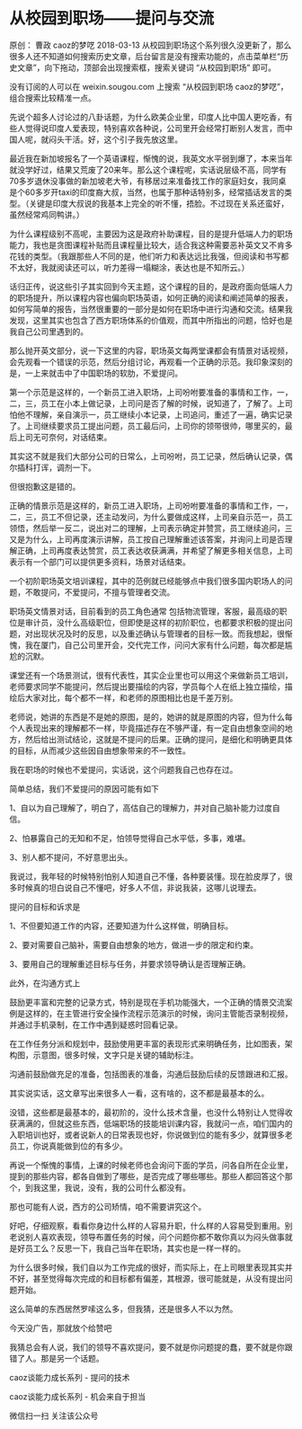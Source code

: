 # 从校园到职场——提问与交流
原创： 曹政  caoz的梦呓  2018-03-13
从校园到职场这个系列很久没更新了，那么很多人还不知道如何搜索历史文章，后台留言是没有搜索功能的，点击菜单栏“历史文章”，向下拖动，顶部会出现搜索框，搜索关键词 “从校园到职场” 即可。



没有订阅的人可以在 weixin.sougou.com 上搜索 “从校园到职场 caoz的梦呓”，组合搜索比较精准一点。



先说个超多人讨论过的八卦话题，为什么欧美企业里，印度人比中国人更吃香，有些人觉得说印度人爱表现，特别喜欢各种说，公司里开会经常打断别人发言，而中国人呢，就闷头干活。好，这个引子我先放这里。



最近我在新加坡报名了一个英语课程，惭愧的说，我英文水平弱到爆了，本来当年就没学好过，结果又荒废了20来年。那么这个课程呢，实话说层级不高，同学有70多岁退休没事做的新加坡老大爷，有移居过来准备找工作的家庭妇女，我同桌是个60多岁开taxi的印度裔大叔，当然，也属于那种话特别多，经常插话发言的类型。（关键是印度大叔说的我基本上完全的听不懂，捂脸。不过现在关系还蛮好，虽然经常鸡同鸭讲。） 



为什么课程级别不高呢，主要因为这是政府补助课程，目的是提升低端人力的职场能力，我也是贪图课程补贴而且课程量比较大，适合我这种需要恶补英文又不肯多花钱的类型。（我跟那些人不同的是，他们听力和表达远比我强，但阅读和书写都不太好，我就阅读还可以，听力差得一塌糊涂，表达也是不知所云。）



话归正传，说这些引子其实回到今天主题，这个课程的目的，是政府面向低端人力的职场提升，所以课程内容也偏向职场英语，如何正确的阅读和阐述简单的报表，如何写简单的报告，当然很重要的一部分是如何在职场中进行沟通和交流。结果我发现，这里其实也包含了西方职场体系的价值观，而其中所指出的问题，恰好也是我自己公司里遇到的。



那么抛开英文部分，说一下这里的内容，职场英文每两堂课都会有情景对话视频，会先观看一个错误的示范，然后分组讨论，再观看一个正确的示范。我印象深刻的是，一上来就击中了中国职场的软肋，不爱提问。



第一个示范是这样的，一个新员工进入职场，上司吩咐要准备的事情和工作，一，二，三，员工在小本上做记录，上司问是否了解的时候，说知道了，了解了。上司怕他不理解，亲自演示一，员工继续小本记录，上司追问，重述了一遍，确实记录了。上司继续要求员工提出问题，员工最后问，上司你的领带很帅，哪里买的，最后上司无可奈何，对话结束。



其实这不就是我们大部分公司的日常么，上司吩咐，员工记录，然后确认记录，偶尔插科打诨，调剂一下。



但很抱歉这是错的。



正确的情景示范是这样的，新员工进入职场，上司吩咐要准备的事情和工作，一，二，三，员工不但记录，还主动发问，为什么要做成这样，上司亲自示范一，员工领悟，然后举一反二，说出对二的理解，上司表示确定并赞赏，员工继续追问，三又是为什么，上司再度演示讲解，员工按自己理解重述该答案，并询问上司是否理解正确，上司再度表达赞赏，员工表达收获满满，并希望了解更多相关信息，上司表示有一个部门可以提供更多资料，场景对话结束。



一个初阶职场英文培训课程，其中的范例就已经能够点中我们很多国内职场人的问题，不敢提问，不爱提问，不擅与管理者交流。



职场英文情景对话，目前看到的员工角色通常 包括物流管理，客服，最高级的职位是审计员，没什么高级职位，但即使是这样的初阶职位，也都要求积极的提出问题，对出现状况及时的反思，以及重述确认与管理者的目标一致。而我想起，很惭愧，我在厦门，自己公司里开会，交代完工作，问问大家有什么问题，每次都是尴尬的沉默。



课堂还有一个场景测试，很有代表性，其实企业里也可以用这个来做新员工培训，老师要求同学不能提问，然后提出要描绘的内容，学员每个人在纸上独立描绘，描绘后大家对比，每个都不一样，和老师的原图相比也是千差万别。



老师说，她讲的东西是不是她的原图，是的，她讲的就是原图的内容，但为什么每个人表现出来的理解都不一样，毕竟描述存在不够严谨，有一定自由想象空间的地方，然后给出测试结论，这就是不提问的后果。正确的提问，是细化和明确更具体的目标，从而减少这些因自由想象带来的不一致性。



我在职场的时候也不爱提问，实话说，这个问题我自己也存在过。



简单总结，我们不爱提问的原因可能有如下



1、自以为自己理解了，明白了，高估自己的理解力，并对自己脑补能力过度自信。



2、怕暴露自己的无知和不足，怕领导觉得自己水平低，多事，难堪。



3、别人都不提问，不好意思出头。



我说过，我年轻的时候特别怕别人知道自己不懂，各种要装懂。现在脸皮厚了，很多时候真的坦白说自己不懂吧，好多人不信，非说我装，这哪儿说理去。



提问的目标和诉求是



1、不但要知道工作的内容，还要知道为什么这样做，明确目标。



2、要对需要自己脑补，需要自由想象的地方，做进一步的限定和约束。



3、要用自己的理解重述目标与任务，并要求领导确认是否理解正确。



此外，在沟通方式上



鼓励更丰富和完整的记录方式，特别是现在手机功能强大，一个正确的情景交流案例是这样的，在主管进行安全操作流程示范演示的时候，询问主管能否录制视频，并通过手机录制，在工作中遇到疑惑时回看记录。



在工作任务分派和规划中，鼓励使用更丰富的表现形式来明确任务，比如图表，架构图，示意图，很多时候，文字只是关键的辅助标注。



沟通前鼓励做充足的准备，包括图表的准备，沟通后鼓励后续的反馈跟进和汇报。



其实说实话，这文章写出来很多人一看，这有啥的，这不都是最基本的么。



没错，这些都是最基本的，最初阶的，没什么技术含量，也没什么特别让人觉得收获满满的，但就这些东西，低端职场的技能培训课内容，我就问一点，咱们国内的入职培训也好，或者说新人的日常表现也好，你说做到位的能有多少，就算很多老员工，你说真能做到位的有多少。



再说一个惭愧的事情，上课的时候老师也会询问下面的学员，问各自所在企业里，提到的那些内容，都各自做到了哪些，是否完成了哪些哪些。那些人都回答这个那个，到我这里，我说，没有，我的公司什么都没有。



那也可能有人说，西方的公司矫情，咱不需要讲究这个。



好吧，仔细观察，看看你身边什么样的人容易升职，什么样的人容易受到重用。别老说别人喜欢表现，领导布置任务的时候，问个问题你都不敢你真以为闷头做事就是好员工么？反思一下，我自己当年在职场，其实也是一样一样的。



为什么很多时候，我们自以为工作完成的很好，而实际上，在上司眼里表现其实并不好，甚至觉得每次完成的和目标都有偏差，其根源，很可能就是，从没有提出问题开始。





这么简单的东西居然罗嗦这么多，但我猜，还是很多人不以为然。



今天没广告，那就放个给赞吧





我猜总会有人说，我们的领导不喜欢提问，要不就是你问题提的蠢，要不就是你跟错了人。那是另一个话题。



caoz谈能力成长系列 - 提问的技术

caoz谈能力成长系列 - 机会来自于担当


微信扫一扫
关注该公众号